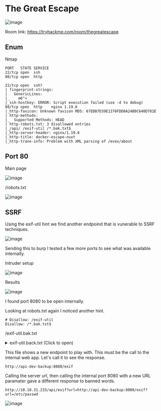 # The Great Escape

![image](https://user-images.githubusercontent.com/5285547/129349152-690fda9a-3458-4f63-9303-f278336f727d.png)

Room link: https://tryhackme.com/room/thegreatescape

## Enum

Nmap 

```
PORT   STATE SERVICE
22/tcp open  ssh
80/tcp open  http

22/tcp open  ssh?
| fingerprint-strings: 
|   GenericLines: 
|_    m6"<
|_ssh-hostkey: ERROR: Script execution failed (use -d to debug)
80/tcp open  http    nginx 1.19.6
|_http-favicon: Unknown favicon MD5: 67EDB7D39E1376FDD8A24B0C640D781E
| http-methods: 
|_  Supported Methods: HEAD
| http-robots.txt: 3 disallowed entries 
|_/api/ /exif-util /*.bak.txt$
|_http-server-header: nginx/1.19.6
|_http-title: docker-escape-nuxt
|_http-trane-info: Problem with XML parsing of /evox/about
```

## Port 80 

Main page

![image](https://user-images.githubusercontent.com/5285547/129352075-939b44a6-fd05-417c-aa06-fb216545fc94.png)

/robots.txt

![image](https://user-images.githubusercontent.com/5285547/129353839-6e377d1b-43c3-487b-95a4-60f78c934ea4.png)

## SSRF

Using the exif-util hint we find another endpoind that is vunerable to SSRF techniques. 

![image](https://user-images.githubusercontent.com/5285547/129355760-44444459-1ed5-4a09-8025-b6327e4e298c.png)

Sending this to burp I tested a few more ports to see what was available internally. 

Intruder setup

![image](https://user-images.githubusercontent.com/5285547/129356016-5a1f90a0-99e3-4f2b-ad25-24a59d1a073a.png)

Results

![image](https://user-images.githubusercontent.com/5285547/129356049-b9984911-5acb-4bb3-ac52-7b9d8aa85e28.png)

I found port 8080 to be open internally. 

Looking at robots.txt again I noticed another hint.

```
# Disallow: /exif-util
Disallow: /*.bak.txt$
```
/exif-util.bak.txt

<details>
  <summary>exif-util.back.txt (Click to open)</summary>
  
  ```html
  <template>
  <section>
    <div class="container">
      <h1 class="title">Exif Utils</h1>
      <section>
        <form @submit.prevent="submitUrl" name="submitUrl">
          <b-field grouped label="Enter a URL to an image">
            <b-input
              placeholder="http://..."
              expanded
              v-model="url"
            ></b-input>
            <b-button native-type="submit" type="is-dark">
              Submit
            </b-button>
          </b-field>
        </form>
      </section>
      <section v-if="hasResponse">
        <pre>
          {{ response }}
        </pre>
      </section>
    </div>
  </section>
</template>

<script>
export default {
  name: 'Exif Util',
  auth: false,
  data() {
    return {
      hasResponse: false,
      response: '',
      url: '',
    }
  },
  methods: {
    async submitUrl() {
      this.hasResponse = false
      console.log('Submitted URL')
      try {
        const response = await this.$axios.$get('http://api-dev-backup:8080/exif', {
          params: {
            url: this.url,
          },
        })
        this.hasResponse = true
        this.response = response
      } catch (err) {
        console.log(err)
        this.$buefy.notification.open({
          duration: 4000,
          message: 'Something bad happened, please verify that the URL is valid',
          type: 'is-danger',
          position: 'is-top',
          hasIcon: true,
        })
      }
    },
  },
}
</script>

  ```
  
  </details>

This file shows a new endpoint to play with. This must be the call to the internal web app. 
Let's call it to see the response. 

```
http://api-dev-backup:8080/exif
```

Calling the server url, then calling the internal port 8080 with a new URL paramater gave a different response to banned words. 

```
http://10.10.31.233/api/exif?url=http://api-dev-backup:8080/exif?url=/etc/passwd
```

![image](https://user-images.githubusercontent.com/5285547/129357665-816ce4b1-a7d1-4643-b421-e7b0f8e34579.png)



